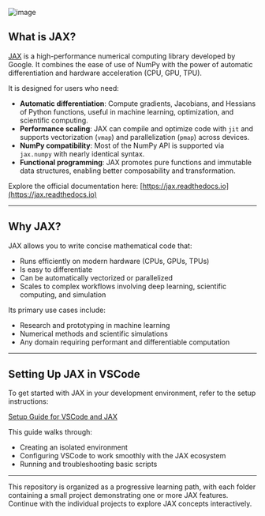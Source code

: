 ![image](https://github.com/user-attachments/assets/c09b4b96-8b33-4892-8c40-502f85de0a46)

## What is JAX?

[JAX](https://github.com/google/jax) is a high-performance numerical computing library developed by Google. It combines the ease of use of NumPy with the power of automatic differentiation and hardware acceleration (CPU, GPU, TPU).

It is designed for users who need:

- **Automatic differentiation**: Compute gradients, Jacobians, and Hessians of Python functions, useful in machine learning, optimization, and scientific computing.
- **Performance scaling**: JAX can compile and optimize code with `jit` and supports vectorization (`vmap`) and parallelization (`pmap`) across devices.
- **NumPy compatibility**: Most of the NumPy API is supported via `jax.numpy` with nearly identical syntax.
- **Functional programming**: JAX promotes pure functions and immutable data structures, enabling better composability and transformation.

Explore the official documentation here: [https://jax.readthedocs.io](https://jax.readthedocs.io)

---

## Why JAX?

JAX allows you to write concise mathematical code that:

- Runs efficiently on modern hardware (CPUs, GPUs, TPUs)
- Is easy to differentiate
- Can be automatically vectorized or parallelized
- Scales to complex workflows involving deep learning, scientific computing, and simulation

Its primary use cases include:

- Research and prototyping in machine learning
- Numerical methods and scientific simulations
- Any domain requiring performant and differentiable computation

---

## Setting Up JAX in VSCode

To get started with JAX in your development environment, refer to the setup instructions:

[Setup Guide for VSCode and JAX](/Setup%20Jax/vscode.md)

This guide walks through:

- Creating an isolated environment
- Configuring VSCode to work smoothly with the JAX ecosystem
- Running and troubleshooting basic scripts

---

This repository is organized as a progressive learning path, with each folder containing a small project demonstrating one or more JAX features. Continue with the individual projects to explore JAX concepts interactively.

